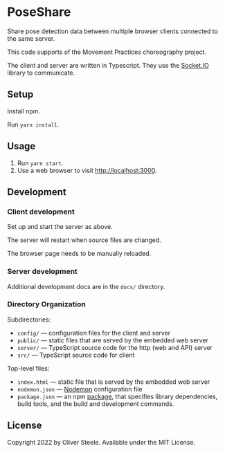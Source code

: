 # PoseShare

Share pose detection data between multiple browser clients connected to the same
server.

This code supports of the Movement Practices choreography project.

The client and server are written in Typescript. They use the
[Socket.IO](https://socket.io) library to communicate.

## Setup

Install npm.

Run `yarn install`.

## Usage

1. Run `yarn start`.
2. Use a web browser to visit <http://localhost:3000>.

## Development

### Client development

Set up and start the server as above.

The server will restart when source files are changed.

The browser page needs to be manually reloaded.

### Server development

Additional development docs are in the `docs/` directory.

### Directory Organization

Subdirectories:

- `config/` — configuration files for the client and server
- `public/` — static files that are served by the embedded web server
- `server/` — TypeScript source code for the http (web and API) server
- `src/` — TypeScript source code for client

Top-level files:

- `index.html` — static file that is served by the embedded web server
- `nodemon.json` — [Nodemon](https://nodemon.io) configuration file
- `package.json` — an npm
  [package](https://docs.npmjs.com/cli/v6/configuring-npm/package-json), that
  specifies library dependencies, build tools, and the build and development
  commands.

## License

Copyright 2022 by Oliver Steele. Available under the MIT License.
